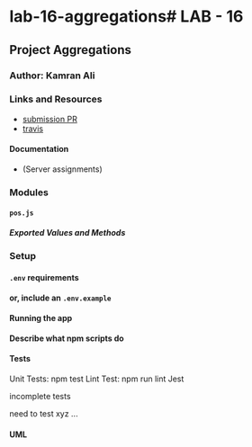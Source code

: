 # lab-16-aggregations# LAB - 16

## Project Aggregations

### Author: Kamran Ali


### Links and Resources
* [submission PR](https://github.com/401-advanced-javascript-KamranAli/lab-16-aggregations/pull/1)
* [travis](https://travis-ci.com/401-advanced-javascript-KamranAli/lab-16-aggregations/builds/131023574)
#### Documentation
* (Server assignments)

### Modules
#### `pos.js`
##### Exported Values and Methods

### Setup
#### `.env` requirements

**or, include an `.env.example`**

#### Running the app

**Describe what npm scripts do**
  
#### Tests
Unit Tests: npm test
Lint Test: npm run lint
Jest

incomplete tests

need to test xyz ...

#### UML

